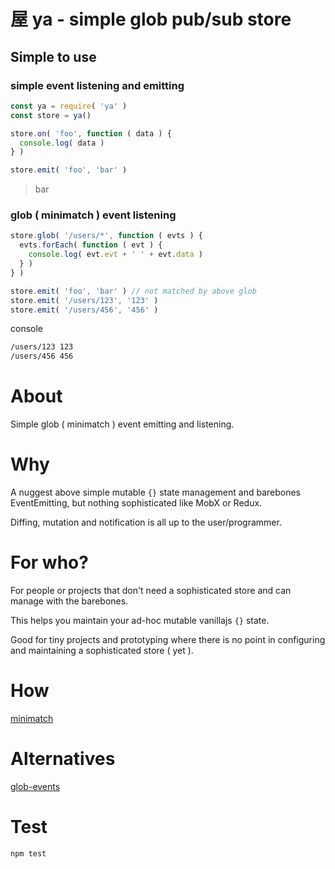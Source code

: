 #  屋 ya - simple glob pub/sub store

## Simple to use

### simple event listening and emitting
```javascript
const ya = require( 'ya' )
const store = ya()

store.on( 'foo', function ( data ) {
  console.log( data )
} )

store.emit( 'foo', 'bar' )
```
> bar

### glob ( minimatch ) event listening
```javascript
store.glob( '/users/*', function ( evts ) {
  evts.forEach( function ( evt ) {
    console.log( evt.evt + ' ' + evt.data )
  } )
} )

store.emit( 'foo', 'bar' ) // not matched by above glob
store.emit( '/users/123', '123' )
store.emit( '/users/456', '456' )
```
console
```bash
/users/123 123
/users/456 456
```

# About
Simple glob ( minimatch ) event emitting and listening.

# Why
A nuggest above simple mutable `{}` state management and barebones EventEmitting, but nothing sophisticated like MobX or Redux.

Diffing, mutation and notification is all up to the user/programmer.

# For who?
For people or projects that don't need a sophisticated store and can manage with the barebones.

This helps you maintain your ad-hoc mutable vanillajs `{}` state.

Good for tiny projects and prototyping where there is no point in configuring and maintaining a sophisticated store ( yet ).

# How
[minimatch](https://github.com/isaacs/minimatch)

# Alternatives
[glob-events](https://www.npmjs.com/package/glob-events)

# Test
```bash
npm test
```
